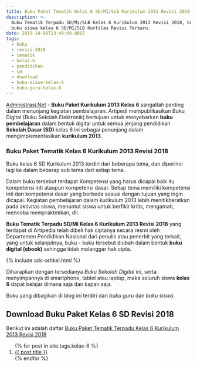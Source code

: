 ```yaml
---
title: Buku Paket Tematik Kelas 6 SD/MI/SLB Kurikulum 2013 Revisi 2018
description: >-
  Buku Tematik Terpadu SD/Mi/SLB Kelas 6 Kurikulum 2013 Revisi 2018, buku guru dan
  buku siswa kelas 6 SD/MI/SLB Kurtilas Revisi Terbaru.
date: 2019-10-08T13:49:09.000Z
tags:
  - buku
  - revisi-2018
  - tematik
  - kelas-6
  - pendidikan
  - sd
  - download
  - buku-siswa-kelas-6
  - buku-guru-kelas-6
---
```


[Administrasi.Net](/ "Administrasi.Net") - **Buku Paket Kurikulum 2013 Kelas 6** sangatlah penting dalam menunjang kegiatan pembelajaran. Artipedi mempublikasikan Buku Digital (Buku Sekolah Elektronik) bertujuan untuk menyebarkan **buku pembelajaran** dalam bentuk digital untuk semua jenjang pendidikan **Sekolah Dasar (SD)** kelas 6 ini sebagai penunjang dalam mengimplementasikan **kurikulum 2013**.

### Buku Paket Tematik Kelas 6 Kurikulum 2013 Revisi 2018
Buku kelas 6 SD Kurikulum 2013 terdiri dari beberapa tema, dan diperinci lagi ke dalam beberap sub tema dari setiap tema.

Dalam buku tersebut terdapat Kompetensi yang harus dicapai baik itu kompetensi inti ataupun kompetensi dasar. Setiap tema memiliki kompetensi inti dan kompetensi dasar yang berbeda sesuai dengan tujuan yang ingin dicapai. Kegiatan pembelajaran dalam kurikulum 2013 lebih menitikberatkan pada aktivitas siswa, menuntut siswa untuk berfikir kritis, mengamati, mencoba mempraktekkan, dll.

**Buku Tematik Terpadu SD/Mi Kelas 6 Kurikulum 2013 Revisi 2018** yang terdapat di Artipedia telah dibeli hak ciptanya secara resmi oleh Departemen Pendidikan Nasional dari penulis atau penerbit yang terkait, yang untuk selanjutnya, buku - buku tersebut diubah dalam bentuk **buku digital (ebook)** sehingga tidak melanggar hak cipta.

{% include ads-artikel.html %}

Diharapkan dengan tersedianya *Buku Sekolah Digital* ini, serta menyimpannya di smartphone, tablet atau laptop, maka seluruh siswa **kelas 6** dapat belajar dimana saja dan kapan saja.

Buku yang dibagikan di blog ini terdiri dari *buku guru* dan *buku siswa*.

## Download Buku Paket Kelas 6 SD Revisi 2018
Berikut ini adalah daftar [Buku Paket Tematik Terpadu Kelas 6 Kurikulum 2013 Revisi 2018](/bse/buku-tematik-sd-mi-kelas-6 "Buku Tematik Kelas 6 SD Terpadu Kurikulum 2013 Revisi 2018")

<ol class="arti">{% for post in site.tags.kelas-6 %}
<li class="{% if page.title == post.title %}current{% endif %}">
<a href="{{ post.url }}" title="{{ post.title }}">{{ post.title }}</a>
</li>
{% endfor %}
</ol>

